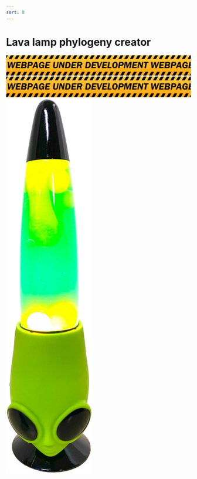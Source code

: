 ```yaml
---
sort: 8
---
```



# Lava lamp phylogeny creator


<html>
<head>
<link rel="stylesheet" type="text/css" href="style.css">
</head>
<body>
<img src="DANGER.png">
<canvas id="myCanvas" width="100%" height="500px"></canvas>
<img src="DANGER.png">
<img class="lamp" id="alien_lamp" src="lava_pics/alien_lamp.png">
<script src="tree.js"></script>
</body>
</html>